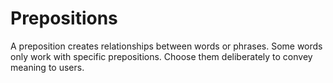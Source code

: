 # Prepositions

A preposition creates relationships between words or phrases.
Some words only work with specific prepositions.
Choose them deliberately to convey meaning to users.
